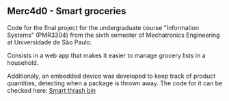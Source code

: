## Merc4d0 - Smart groceries

Code for the final project for the undergraduate course "Information Systems" (PMR3304) from the sixth semester of Mechatronics Engineering at Universidade de São Paulo.

Consists in a web app that makes it easier to manage grocery lists in a household.

Additionaly, an embedded device was developed to keep track of product quantities, detecting when a package is thrown away. The code for it can be checked here: [Smart thrash bin](https://github.com/victor-kowalski-m/embarcados)

